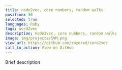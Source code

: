 ```yaml
---
title: node2vec, core numbers, random walks
position: 50
selected: true
languages: Ruby
tags: word2vec
description: node2vec, core numbers, random walks
image: img/projects/SVM.png
view_url: https://github.com/razered/core2vec
call_to_action: View on GitHub
---
```


Brief description